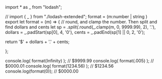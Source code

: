 import * as _ from "lodash";

// import { _ } from "./lodash-extended"; format = (m:number | string )
export let format = (m) => {
  // round, and clamp the number. Then split and find dollars and cents
  let sp = _.split(_.round(_.clamp(m, 0, 9999.99), 2), '.'),
  dollars = _.padStart(sp[0], 4, '0'),
  cents = _.padEnd(sp[1] || 0, 2, '0');

  return '$' + dollars + '.' + cents;

};

console.log( format(Infinity) ); // $9999.99
console.log( format(.005) ); // $0000.01
console.log( format(1234.56) ); // $1234.56
console.log(format(0)); // $0000.00

